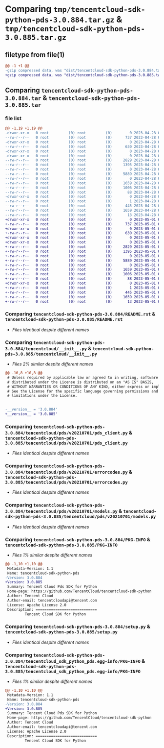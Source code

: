 # Comparing `tmp/tencentcloud-sdk-python-pds-3.0.884.tar.gz` & `tmp/tencentcloud-sdk-python-pds-3.0.885.tar.gz`

## filetype from file(1)

```diff
@@ -1 +1 @@
-gzip compressed data, was "dist/tencentcloud-sdk-python-pds-3.0.884.tar", last modified: Fri Apr 28 02:35:46 2023, max compression
+gzip compressed data, was "dist/tencentcloud-sdk-python-pds-3.0.885.tar", last modified: Mon May  1 00:46:56 2023, max compression
```

## Comparing `tencentcloud-sdk-python-pds-3.0.884.tar` & `tencentcloud-sdk-python-pds-3.0.885.tar`

### file list

```diff
@@ -1,19 +1,19 @@
-drwxr-xr-x   0 root         (0) root         (0)        0 2023-04-28 02:35:46.000000 tencentcloud-sdk-python-pds-3.0.884/
--rw-r--r--   0 root         (0) root         (0)      737 2023-04-28 02:35:46.000000 tencentcloud-sdk-python-pds-3.0.884/README.rst
-drwxr-xr-x   0 root         (0) root         (0)        0 2023-04-28 02:35:46.000000 tencentcloud-sdk-python-pds-3.0.884/tencentcloud/
--rw-r--r--   0 root         (0) root         (0)      630 2023-04-28 02:35:46.000000 tencentcloud-sdk-python-pds-3.0.884/tencentcloud/__init__.py
-drwxr-xr-x   0 root         (0) root         (0)        0 2023-04-28 02:35:46.000000 tencentcloud-sdk-python-pds-3.0.884/tencentcloud/pds/
-drwxr-xr-x   0 root         (0) root         (0)        0 2023-04-28 02:35:46.000000 tencentcloud-sdk-python-pds-3.0.884/tencentcloud/pds/v20210701/
--rw-r--r--   0 root         (0) root         (0)     2829 2023-04-28 02:35:46.000000 tencentcloud-sdk-python-pds-3.0.884/tencentcloud/pds/v20210701/pds_client.py
--rw-r--r--   0 root         (0) root         (0)     1395 2023-04-28 02:35:46.000000 tencentcloud-sdk-python-pds-3.0.884/tencentcloud/pds/v20210701/errorcodes.py
--rw-r--r--   0 root         (0) root         (0)        0 2023-04-28 02:35:46.000000 tencentcloud-sdk-python-pds-3.0.884/tencentcloud/pds/v20210701/__init__.py
--rw-r--r--   0 root         (0) root         (0)     5889 2023-04-28 02:35:46.000000 tencentcloud-sdk-python-pds-3.0.884/tencentcloud/pds/v20210701/models.py
--rw-r--r--   0 root         (0) root         (0)        0 2023-04-28 02:35:46.000000 tencentcloud-sdk-python-pds-3.0.884/tencentcloud/pds/__init__.py
--rw-r--r--   0 root         (0) root         (0)     1659 2023-04-28 02:35:46.000000 tencentcloud-sdk-python-pds-3.0.884/PKG-INFO
--rw-r--r--   0 root         (0) root         (0)     1006 2023-04-28 02:35:46.000000 tencentcloud-sdk-python-pds-3.0.884/setup.py
--rw-r--r--   0 root         (0) root         (0)       88 2023-04-28 02:35:46.000000 tencentcloud-sdk-python-pds-3.0.884/setup.cfg
-drwxr-xr-x   0 root         (0) root         (0)        0 2023-04-28 02:35:46.000000 tencentcloud-sdk-python-pds-3.0.884/tencentcloud_sdk_python_pds.egg-info/
--rw-r--r--   0 root         (0) root         (0)        1 2023-04-28 02:35:46.000000 tencentcloud-sdk-python-pds-3.0.884/tencentcloud_sdk_python_pds.egg-info/dependency_links.txt
--rw-r--r--   0 root         (0) root         (0)      445 2023-04-28 02:35:46.000000 tencentcloud-sdk-python-pds-3.0.884/tencentcloud_sdk_python_pds.egg-info/SOURCES.txt
--rw-r--r--   0 root         (0) root         (0)     1659 2023-04-28 02:35:46.000000 tencentcloud-sdk-python-pds-3.0.884/tencentcloud_sdk_python_pds.egg-info/PKG-INFO
--rw-r--r--   0 root         (0) root         (0)       13 2023-04-28 02:35:46.000000 tencentcloud-sdk-python-pds-3.0.884/tencentcloud_sdk_python_pds.egg-info/top_level.txt
+drwxr-xr-x   0 root         (0) root         (0)        0 2023-05-01 00:46:56.000000 tencentcloud-sdk-python-pds-3.0.885/
+-rw-r--r--   0 root         (0) root         (0)      737 2023-05-01 00:46:56.000000 tencentcloud-sdk-python-pds-3.0.885/README.rst
+drwxr-xr-x   0 root         (0) root         (0)        0 2023-05-01 00:46:56.000000 tencentcloud-sdk-python-pds-3.0.885/tencentcloud/
+-rw-r--r--   0 root         (0) root         (0)      630 2023-05-01 00:46:56.000000 tencentcloud-sdk-python-pds-3.0.885/tencentcloud/__init__.py
+drwxr-xr-x   0 root         (0) root         (0)        0 2023-05-01 00:46:56.000000 tencentcloud-sdk-python-pds-3.0.885/tencentcloud/pds/
+drwxr-xr-x   0 root         (0) root         (0)        0 2023-05-01 00:46:56.000000 tencentcloud-sdk-python-pds-3.0.885/tencentcloud/pds/v20210701/
+-rw-r--r--   0 root         (0) root         (0)     2829 2023-05-01 00:46:56.000000 tencentcloud-sdk-python-pds-3.0.885/tencentcloud/pds/v20210701/pds_client.py
+-rw-r--r--   0 root         (0) root         (0)     1395 2023-05-01 00:46:56.000000 tencentcloud-sdk-python-pds-3.0.885/tencentcloud/pds/v20210701/errorcodes.py
+-rw-r--r--   0 root         (0) root         (0)        0 2023-05-01 00:46:56.000000 tencentcloud-sdk-python-pds-3.0.885/tencentcloud/pds/v20210701/__init__.py
+-rw-r--r--   0 root         (0) root         (0)     5889 2023-05-01 00:46:56.000000 tencentcloud-sdk-python-pds-3.0.885/tencentcloud/pds/v20210701/models.py
+-rw-r--r--   0 root         (0) root         (0)        0 2023-05-01 00:46:56.000000 tencentcloud-sdk-python-pds-3.0.885/tencentcloud/pds/__init__.py
+-rw-r--r--   0 root         (0) root         (0)     1659 2023-05-01 00:46:56.000000 tencentcloud-sdk-python-pds-3.0.885/PKG-INFO
+-rw-r--r--   0 root         (0) root         (0)     1006 2023-05-01 00:46:56.000000 tencentcloud-sdk-python-pds-3.0.885/setup.py
+-rw-r--r--   0 root         (0) root         (0)       88 2023-05-01 00:46:56.000000 tencentcloud-sdk-python-pds-3.0.885/setup.cfg
+drwxr-xr-x   0 root         (0) root         (0)        0 2023-05-01 00:46:56.000000 tencentcloud-sdk-python-pds-3.0.885/tencentcloud_sdk_python_pds.egg-info/
+-rw-r--r--   0 root         (0) root         (0)        1 2023-05-01 00:46:56.000000 tencentcloud-sdk-python-pds-3.0.885/tencentcloud_sdk_python_pds.egg-info/dependency_links.txt
+-rw-r--r--   0 root         (0) root         (0)      445 2023-05-01 00:46:56.000000 tencentcloud-sdk-python-pds-3.0.885/tencentcloud_sdk_python_pds.egg-info/SOURCES.txt
+-rw-r--r--   0 root         (0) root         (0)     1659 2023-05-01 00:46:56.000000 tencentcloud-sdk-python-pds-3.0.885/tencentcloud_sdk_python_pds.egg-info/PKG-INFO
+-rw-r--r--   0 root         (0) root         (0)       13 2023-05-01 00:46:56.000000 tencentcloud-sdk-python-pds-3.0.885/tencentcloud_sdk_python_pds.egg-info/top_level.txt
```

### Comparing `tencentcloud-sdk-python-pds-3.0.884/README.rst` & `tencentcloud-sdk-python-pds-3.0.885/README.rst`

 * *Files identical despite different names*

### Comparing `tencentcloud-sdk-python-pds-3.0.884/tencentcloud/__init__.py` & `tencentcloud-sdk-python-pds-3.0.885/tencentcloud/__init__.py`

 * *Files 2% similar despite different names*

```diff
@@ -10,8 +10,8 @@
 # Unless required by applicable law or agreed to in writing, software
 # distributed under the License is distributed on an "AS IS" BASIS,
 # WITHOUT WARRANTIES OR CONDITIONS OF ANY KIND, either express or implied.
 # See the License for the specific language governing permissions and
 # limitations under the License.
 
 
-__version__ = '3.0.884'
+__version__ = '3.0.885'
```

### Comparing `tencentcloud-sdk-python-pds-3.0.884/tencentcloud/pds/v20210701/pds_client.py` & `tencentcloud-sdk-python-pds-3.0.885/tencentcloud/pds/v20210701/pds_client.py`

 * *Files identical despite different names*

### Comparing `tencentcloud-sdk-python-pds-3.0.884/tencentcloud/pds/v20210701/errorcodes.py` & `tencentcloud-sdk-python-pds-3.0.885/tencentcloud/pds/v20210701/errorcodes.py`

 * *Files identical despite different names*

### Comparing `tencentcloud-sdk-python-pds-3.0.884/tencentcloud/pds/v20210701/models.py` & `tencentcloud-sdk-python-pds-3.0.885/tencentcloud/pds/v20210701/models.py`

 * *Files identical despite different names*

### Comparing `tencentcloud-sdk-python-pds-3.0.884/PKG-INFO` & `tencentcloud-sdk-python-pds-3.0.885/PKG-INFO`

 * *Files 1% similar despite different names*

```diff
@@ -1,10 +1,10 @@
 Metadata-Version: 1.1
 Name: tencentcloud-sdk-python-pds
-Version: 3.0.884
+Version: 3.0.885
 Summary: Tencent Cloud Pds SDK for Python
 Home-page: https://github.com/TencentCloud/tencentcloud-sdk-python
 Author: Tencent Cloud
 Author-email: tencentcloudapi@tencent.com
 License: Apache License 2.0
 Description: ============================
         Tencent Cloud SDK for Python
```

### Comparing `tencentcloud-sdk-python-pds-3.0.884/setup.py` & `tencentcloud-sdk-python-pds-3.0.885/setup.py`

 * *Files identical despite different names*

### Comparing `tencentcloud-sdk-python-pds-3.0.884/tencentcloud_sdk_python_pds.egg-info/PKG-INFO` & `tencentcloud-sdk-python-pds-3.0.885/tencentcloud_sdk_python_pds.egg-info/PKG-INFO`

 * *Files 1% similar despite different names*

```diff
@@ -1,10 +1,10 @@
 Metadata-Version: 1.1
 Name: tencentcloud-sdk-python-pds
-Version: 3.0.884
+Version: 3.0.885
 Summary: Tencent Cloud Pds SDK for Python
 Home-page: https://github.com/TencentCloud/tencentcloud-sdk-python
 Author: Tencent Cloud
 Author-email: tencentcloudapi@tencent.com
 License: Apache License 2.0
 Description: ============================
         Tencent Cloud SDK for Python
```

